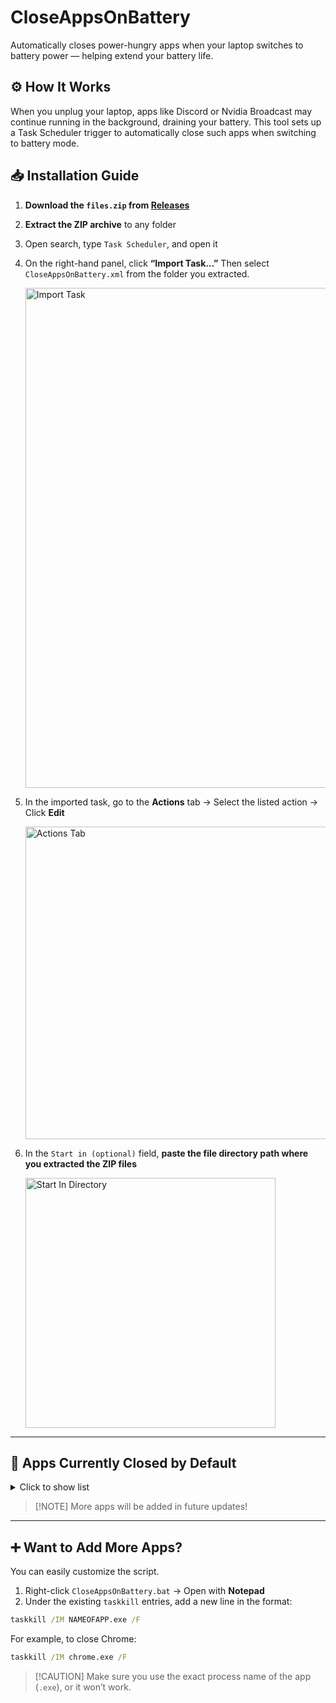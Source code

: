 
# CloseAppsOnBattery

Automatically closes power-hungry apps when your laptop switches to battery power — helping extend your battery life.

## ⚙️ How It Works

When you unplug your laptop, apps like Discord or Nvidia Broadcast may continue running in the background, draining your battery. This tool sets up a Task Scheduler trigger to automatically close such apps when switching to battery mode.

## 📥 Installation Guide

1. **Download the `files.zip` from [Releases](https://github.com/mrc2rules/CloseAppsOnBattery/releases)**

2. **Extract the ZIP archive** to any folder

3. Open search, type `Task Scheduler`, and open it

4. On the right-hand panel, click **“Import Task…”**
   Then select `CloseAppsOnBattery.xml` from the folder you extracted.

   <img src="https://github.com/user-attachments/assets/61bb810c-f103-4911-ae15-24422b822844" alt="Import Task" width="800"/>

5. In the imported task, go to the **Actions** tab → Select the listed action → Click **Edit**

   <img src="https://github.com/user-attachments/assets/b80b347c-720b-4a12-8d28-c2ebbdfac1d8" alt="Actions Tab" width="500"/>

6. In the `Start in (optional)` field, **paste the file directory path where you extracted the ZIP files**

   <img src="https://github.com/user-attachments/assets/aa1e03b1-419b-4d14-ab31-5a898fb40dde" alt="Start In Directory" width="400"/>

---

## 🛑 Apps Currently Closed by Default

<details>
  <summary>Click to show list</summary>

### 🧠 Productivity / Communication
- Spotify  
- Microsoft Teams  
- Zoom  
- OneDrive  
- Discord  

### 🎮 Gaming / Game Launchers
- Steam  
- Epic Games Launcher  
- EA Applications  
- NVIDIA Broadcast  
- Riot Client Services  

</details>


> \[!NOTE]
> More apps will be added in future updates!

---

## ➕ Want to Add More Apps?

You can easily customize the script.

1. Right-click `CloseAppsOnBattery.bat` → Open with **Notepad**
2. Under the existing `taskkill` entries, add a new line in the format:

```bat
taskkill /IM NAMEOFAPP.exe /F
```

For example, to close Chrome:

```bat
taskkill /IM chrome.exe /F
```

> \[!CAUTION]
> Make sure you use the exact process name of the app (`.exe`), or it won’t work.


